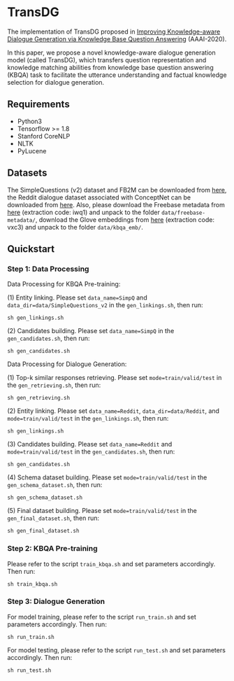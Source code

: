 # TransDG

The implementation of TransDG proposed in [Improving Knowledge-aware Dialogue Generation via Knowledge Base Question Answering](https://arxiv.org/pdf/1912.07491.pdf) (AAAI-2020). 

In this paper, we propose a novel knowledge-aware dialogue generation model (called TransDG), which transfers question representation and knowledge matching abilities from knowledge base question answering (KBQA) task to facilitate the utterance understanding and factual knowledge selection for dialogue generation.

## Requirements
* Python3
* Tensorflow >= 1.8
* Stanford CoreNLP
* NLTK
* PyLucene

## Datasets

The SimpleQuestions (v2) dataset and FB2M can be downloaded from [here](https://research.fb.com/downloads/babi/), the Reddit dialogue dataset associated with ConceptNet can be downloaded from [here](http://coai.cs.tsinghua.edu.cn/hml/dataset/#commonsense). Also, please download the Freebase metadata from [here](https://pan.baidu.com/s/1MauWDI5NY23J_5FKUOGHaw) (extraction code: iwq1) and unpack to the folder `data/freebase-metadata/`, download the Glove embeddings from [here](https://pan.baidu.com/s/1ekrkqxuLhSMfqHELxLOJnA) (extraction code: vxc3) and unpack to the folder `data/kbqa_emb/`.

## Quickstart

### Step 1: Data Processing

Data Processing for KBQA Pre-training:

(1) Entity linking. Please set `data_name=SimpQ` and `data_dir=data/SimpleQuestions_v2` in the `gen_linkings.sh`, then run:
```
sh gen_linkings.sh
```
(2) Candidates building. Please set `data_name=SimpQ` in the `gen_candidates.sh`, then run:
```
sh gen_candidates.sh
```

Data Processing for Dialogue Generation:

(1) Top-k similar responses retrieving. Please set `mode=train/valid/test` in the `gen_retrieving.sh`, then run:
```
sh gen_retrieving.sh
```

(2) Entity linking. Please set `data_name=Reddit`, `data_dir=data/Reddit`, and `mode=train/valid/test` in the `gen_linkings.sh`, then run:
```
sh gen_linkings.sh
```
(3) Candidates building. Please set `data_name=Reddit` and `mode=train/valid/test` in the `gen_candidates.sh`, then run:
```
sh gen_candidates.sh
```

(4) Schema dataset building. Please set `mode=train/valid/test` in the `gen_schema_dataset.sh`, then run:
```
sh gen_schema_dataset.sh
```

(5) Final dataset building. Please set `mode=train/valid/test` in the `gen_final_dataset.sh`, then run:
```
sh gen_final_dataset.sh
```

### Step 2: KBQA Pre-training

Please refer to the script `train_kbqa.sh` and set parameters accordingly. Then run:
```
sh train_kbqa.sh
```

### Step 3: Dialogue Generation

For model training, please refer to the script `run_train.sh` and set parameters accordingly. Then run:
```
sh run_train.sh
```
For model testing, please refer to the script `run_test.sh` and set parameters accordingly. Then run:
```
sh run_test.sh
```